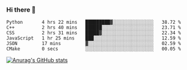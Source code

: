 ### Hi there 👋
<!--START_SECTION:waka-->

```text
Python       4 hrs 22 mins   █████████▓░░░░░░░░░░░░░░░   38.72 %
C++          2 hrs 40 mins   ██████░░░░░░░░░░░░░░░░░░░   23.71 %
CSS          2 hrs 31 mins   █████▓░░░░░░░░░░░░░░░░░░░   22.34 %
JavaScript   1 hr 25 mins    ███░░░░░░░░░░░░░░░░░░░░░░   12.59 %
JSON         17 mins         ▓░░░░░░░░░░░░░░░░░░░░░░░░   02.59 %
CMake        0 secs          ░░░░░░░░░░░░░░░░░░░░░░░░░   00.05 %
```

<!--END_SECTION:waka-->
[![Anurag's GitHub stats](https://github-readme-stats.vercel.app/api?username=Kevinbarrero)](https://github.com/anuraghazra/github-readme-stats)
<!--
**Kevinbarrero/Kevinbarrero** is a ✨ _special_ ✨ repository because its `README.md` (this file) appears on your GitHub profile.

Here are some ideas to get you started:

- 🔭 I’m currently working on ...
- 🌱 I’m currently learning ...
- 👯 I’m looking to collaborate on ...
- 🤔 I’m looking for help with ...
- 💬 Ask me about ...
- 📫 How to reach me: ...
- 😄 Pronouns: ...
- ⚡ Fun fact: ...

-->


